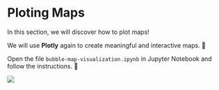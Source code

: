 # Ploting Maps

In this section, we will discover how to plot maps!

We will use **Plotly** again to create meaningful and interactive maps. 💪

Open the file `bubble-map-visualization.ipynb` in Jupyter Notebook and follow the instructions. 🙂

![](https://i.ibb.co/7QhQCg9/Screen-Shot-2019-10-16-at-09-06-01.png)

